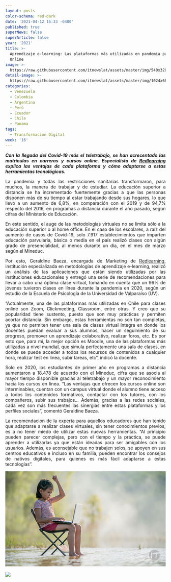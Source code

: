 ```yaml
---
layout: posts
color-schema: red-dark
date: '2021-04-12 16:33 -0400'
published: true
superNews: false
superArticle: false
year: '2021'
title: >-
  Aprendizaje e-learning: Las plataformas más utilizadas en pandemia para clases
  Online
image: >-
  https://raw.githubusercontent.com/itnewslat/assets/master/img/540x320/educacion-infantil-p.jpg
detail-image: >-
  https://raw.githubusercontent.com/itnewslat/assets/master/img/1024x680/educacion-infantil-g.jpg
categories:
  - Venezuela
  - Colombia
  - Argentina
  - Perú
  - Ecuador
  - Chile
  - Panama
tags:
  - Transformación Digital
week: '16'
---
```

<p style="text-align: justify;"><strong><em>Con la llegada del Covid-19 más el teletrabajo, se han acrecentado las matrículas en carreras y cursos online. Especialista de </em></strong><a href="https://redlearning.cl/"><strong><em>Redlearning</em></strong></a><strong><em> explica las ventajas de cada plataforma y cómo adaptarse a estas herramientas tecnológicas.</em></strong></p>
<p style="text-align: justify;">La pandemia y todas las restricciones sanitarias transformaron, para muchos, la manera de trabajar y de estudiar. La educación superior a distancia se ha incrementado fuertemente gracias a que las personas disponen más de su tiempo al estar trabajando desde sus hogares, lo que llevó a un aumento de 6,8%, en comparación con el 2019 y de 94,7% respecto del 2016, en programas a distancia durante el año pasado, según cifras del Ministerio de Educación.</p>
<p style="text-align: justify;">En este sentido, el auge de las metodologías virtuales no se limita sólo a la educación superior o al home office. En el caso de los escolares, a raíz del aumento de casos de Covid-19, solo 7.917 establecimientos que imparten educación parvularia, básica o media en el país realizó clases con algún grado de presencialidad, al menos durante un día, en el mes de marzo según el Mineduc.</p>
<p style="text-align: justify;">Por esto, Geraldine Baeza, encargada de Marketing de <a href="https://redlearning.cl/">Redlearning</a>, institución especializada en metodologías de aprendizaje e-learning, realizó un análisis de las aplicaciones que están siendo utilizadas por las instituciones educacionales y entregó una serie de recomendaciones para llevar a cabo una óptima clase virtual, tomando en cuenta que un 96% de jóvenes tuvieron clases en línea durante la pandemia en 2020, según un estudio de la Escuela de Psicología de la Universidad de Valparaíso (UV).</p>
<p style="text-align: justify;">“Actualmente, una de las plataformas más utilizadas en Chile para clases online son Zoom, Clickmeeting, Classroom, entre otras. Y creo que su popularidad tiene sustento, puesto que son muy prácticas y permiten acortar distancia. Sin embargo, estas herramientas no son tan completas, ya que no permiten tener una sala de clases virtual íntegra en donde los docentes puedan evaluar a sus alumnos, hacer un seguimiento de su progreso, promover un aprendizaje colaborativo, realizar foros, etc. Es por esto que, para mí, la mejor opción es Moodle, una de las plataformas más utilizadas a nivel mundial, que simula perfectamente una sala de clases, en donde se puede acceder a todos los recursos de contenidos a cualquier hora, realizar test en línea, subir tareas, etc”, indicó la docente.</p>
<p style="text-align: justify;">Solo en 2020, los estudiantes de primer año en programas a distancia aumentaron a 18.478 de acuerdo con el Mineduc, cifra que se asocia al mayor tiempo disponible gracias al teletrabajo y un mayor reconocimiento hacia los cursos en línea. “Las ventajas que ofrecen los cursos online son interminables, cuentan con un campus virtual donde el alumno tiene acceso a todos los contenidos formativos, contactar con los tutores, con los compañeros, subir sus trabajos… Además, gracias a las redes sociales, cada vez son más frecuentes las sinergias entre estas plataformas y los perfiles sociales”, comentó Geraldine Baeza.</p>
<p style="text-align: justify;">La recomendación de la experta para aquellos educadores que han tenido que adaptarse a realizar clases virtuales, sin tener conocimientos previos, es a no tener miedo de utilizar estas nuevas herramientas. “Al principio pueden parecer complejas, pero con el tiempo y la práctica, se puede aprender a utilizarlas ya que están ideadas para ser amigables con los usuarios. Además, es aconsejable que no trabajen solos, se apoyen en sus centros educativos e incluso en su familia, pueden encontrar los consejos de nativos digitales, para quienes es más fácil adaptarse a estas tecnologías”.</p>

![](https://raw.githubusercontent.com/itnewslat/assets/master/img/540x320/educacion-infantil-p.jpg)


<img src="https://tracker.metricool.com/c3po.jpg?hash=56f88a41e39ab42c063cc51676587a04"/>